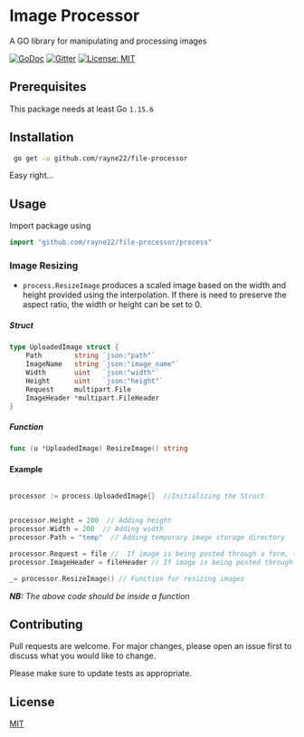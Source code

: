 # Image Processor

A GO library for manipulating and processing images


[![GoDoc](https://pkg.go.dev/badge/github.com/rayne22/file-processor)](https://pkg.go.dev/github.com/rayne22/file-processor)
[![Gitter](https://badges.gitter.im/go-thots/community.svg)](https://gitter.im/go-thots/community?utm_source=badge&utm_medium=badge&utm_campaign=pr-badge)
[![License: MIT](https://img.shields.io/badge/License-MIT-yellow.svg)](https://opensource.org/licenses/MIT)

## Prerequisites
This package needs at least Go `1.15.6`

## Installation

```bash
 go get -u github.com/rayne22/file-processor
````

Easy right...

## Usage
 Import package using

```go
import "github.com/rayne22/file-processor/process"

````

### Image Resizing
- `process.ResizeImage` produces a scaled image based on the width and height provided using the interpolation. If there is need to preserve the aspect ratio, the width or height can be set to 0.

#####  Struct

````go
type UploadedImage struct {
	Path        string `json:"path"`
	ImageName   string `json:"image_name"`
	Width       uint   `json:"width"`
	Height      uint   `json:"height"`
	Request     multipart.File
	ImageHeader *multipart.FileHeader
}
````

##### Function

````go
func (u *UploadedImage) ResizeImage() string 
````

#### Example

````go

processor := process.UploadedImage{}  //Initializing the Struct


processor.Height = 200  // Adding height
processor.Width = 200  // Adding width
processor.Path = "temp"  // Adding temporary image storage directory

processor.Request = file //  If image is being posted through a form, the file is stored in this field
processor.ImageHeader = fileHeader // If image is being posted through a form, the fileHeader is stored in this field

_= processor.ResizeImage() // Function for resizing images

````

***NB:*** *The above code should be inside a function* 

## Contributing
Pull requests are welcome. For major changes, please open an issue first to discuss what you would like to change.

Please make sure to update tests as appropriate.

## License
[MIT](https://choosealicense.com/licenses/mit/)
